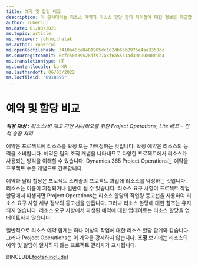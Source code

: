 ```yaml
---
title: 예약 및 할당 비교
description: 이 문서에서는 리소스 예약과 리소스 할당 간의 차이점에 대한 정보를 제공합니다.
author: ruhercul
ms.date: 01/08/2021
ms.topic: article
ms.reviewer: johnmichalak
ms.author: ruhercul
ms.openlocfilehash: 3410a45ce8401905dc162db66b0975e4aa3350dc
ms.sourcegitcommit: 6cfc50d89528df977a8f6a55c1ad39d99800d9b4
ms.translationtype: HT
ms.contentlocale: ko-KR
ms.lasthandoff: 06/03/2022
ms.locfileid: "8918596"
---
```

# <a name="bookings-vs-assignments"></a>예약 및 할당 비교

_**적용 대상 :** 리소스/비 재고 기반 시나리오를 위한 Project Operations, Lite 배포 - 견적 송장 처리_

예약은 프로젝트에 리소스를 확정 또는 가배정하는 것입니다. 확정 예약은 리소스의 능력을 소비합니다. 예약은 팀의 조직 개념을 나타내므로 다양한 프로젝트에서 리소스가 사용되는 방식을 이해할 수 있습니다. Dynamics 365 Project Operations는 예약을 프로젝트 수준 개념으로 간주합니다. 

예약과 달리 할당은 프로젝트 스케줄의 프로젝트 과업에 리소스를 약정하는 것입니다. 리소스는 이름이 지정되거나 일반이 될 수 있습니다.  리소스 요구 사항이 프로젝트 작업 할당에서 파생되면 Project Operations는 리소스 할당의 작업량 등고선을 사용하여 리소스 요구 사항 세부 정보의 등고선을 만듭니다. 그러나 리소스 할당에 대한 참조는 유지되지 않습니다. 리소스 요구 사항에서 파생된 예약에 대한 업데이트는 리소스 할당을 업데이트하지 않습니다.

일반적으로 리소스 예약 합계는 하나 이상의 작업에 대한 리소스 할당 합계와 같습니다. 그러나 Project Operations는 이 계약을 강제하지 않습니다. **조정** 보기에는 리소스의 예약 및 할당이 일치하지 않는 프로젝트 관리자가 표시됩니다.




[!INCLUDE[footer-include](../includes/footer-banner.md)]